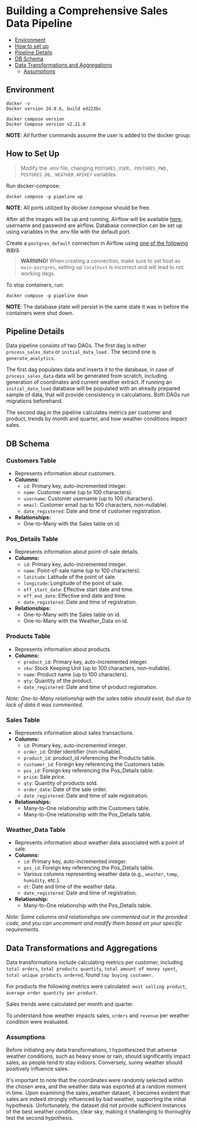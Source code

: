 # Building a Comprehensive Sales Data Pipeline

- [Environment](#Environment)
- [How to set up ](#how-to-set-up)
- [Pipeline Details](#pipeline-details)
- [DB Schema](#db-schema)
- [Data Transformations and Aggregations](#data-transformations-and-aggregations)
    - [Assumptions](#assumptions)


## Environment 
```
docker -v
Docker version 24.0.6, build ed223bc
```
```
docker compose version
Docker Compose version v2.21.0
```
**NOTE**: All further commands assume the user is added to the docker group.

## How to Set Up

>Modify the .env file, changing `POSTGRES_USER, POSTGRES_PWD, POSTGRES_DB, WEATHER_APIKEY` variables.


Run docker-compose:
```
docker compose -p pipeline up
```
**NOTE**: All ports utilized by docker compose should be free.


After all the images will be up and running, Airflow will be available [here](https://localhost:8080), username and password are airflow. Database connection can be set up using variables in the .env file with the default port.

Create a `postgres_default` connection in Airflow using [one of the following ways](https://airflow.apache.org/docs/apache-airflow/stable/howto/connection.html).

>**WARNING!**  When creating a connection, make sure to set host as `main-postgres`, setting up `localhost` is incorrect and will lead to not working dags.

To stop containers, run:
```
docker compose -p pipeline down
```

**NOTE**: The database state will persist in the same state it was in before the containers were shut down.

## Pipeline Details

Data pipeline consists of two DAGs. The first dag is either `process_sales_data` or `initial_data_load` . The second one is `generate_analytics`.

The first dag populates data and inserts it to the database, in case of `process_sales_data` data will be generated from scratch, including generation of coordinates and current weather extract. If running an `initial_data_load` database will be populated with an already prepared sample of data, that will provide consistency in calculations. Both DAGs run migrations beforehand.

The second dag in the pipeline calculates metrics per customer and product, trends by month and quarter, and how weather conditions impact sales.


## DB Schema

### Customers Table
- Represents information about customers.
- **Columns:**
  - `id`: Primary key, auto-incremented integer.
  - `name`: Customer name (up to 100 characters).
  - `username`: Customer username (up to 100 characters).
  - `email`: Customer email (up to 100 characters, non-nullable).
  - `date_registered`: Date and time of customer registration.
- **Relationships:**
  - One-to-Many with the Sales table on id.

### Pos_Details Table
- Represents information about point-of-sale details.
- **Columns:**
  - `id`: Primary key, auto-incremented integer.
  - `name`: Point-of-sale name (up to 100 characters).
  - `latitude`: Latitude of the point of sale.
  - `longitude`: Longitude of the point of sale.
  - `eff_start_date`: Effective start date and time.
  - `eff_end_date`: Effective end date and time.
  - `date_registered`: Date and time of registration.
- **Relationships:**
  - One-to-Many with the Sales table on id.
  - One-to-Many with the Weather_Data on id.

### Products Table
- Represents information about products.
- **Columns:**
  - `product_id`: Primary key, auto-incremented integer.
  - `sku`: Stock Keeping Unit (up to 100 characters, non-nullable).
  - `name`: Product name (up to 100 characters).
  - `qty`: Quantity of the product.
  - `date_registered`: Date and time of product registration.

*Note: One-to-Many relationship with the sales table should exist, but due to lack of data it was commented.*

### Sales Table
- Represents information about sales transactions.
- **Columns:**
  - `id`: Primary key, auto-incremented integer.
  - `order_id`: Order identifier (non-nullable).
  - `product_id`: product_id referencing the Products table.
  - `customer_id`: Foreign key referencing the Customers table.
  - `pos_id`: Foreign key referencing the Pos_Details table.
  - `price`: Sale price.
  - `qty`: Quantity of products sold.
  - `order_date`: Date of the sale order.
  - `date_registered`: Date and time of sale registration.
- **Relationships:**
  - Many-to-One relationship with the Customers table.
  - Many-to-One relationship with the Pos_Details table.

### Weather_Data Table
- Represents information about weather data associated with a point of sale.
- **Columns:**
  - `id`: Primary key, auto-incremented integer.
  - `pos_id`: Foreign key referencing the Pos_Details table.
  - Various columns representing weather data (e.g., `weather`, `temp`, `humidity`, etc.).
  - `dt`: Date and time of the weather data.
  - `date_registered`: Date and time of registration.
- **Relationship:**
  - Many-to-One relationship with the Pos_Details table.

*Note: Some columns and relationships are commented out in the provided code, and you can uncomment and modify them based on your specific requirements.*

## Data Transformations and Aggregations

Data transformations include calculating metrics per customer, including `total orders`, `total products quantity`,  `total amount of money spent`, ` total unique products ordered`, found `top buying customer`. 

For products the following metrics were calculated: `most selling product`, `average order quantity per product`.

Sales trends were calculated per month and quarter. 

To understand how weather impacts sales, `orders` and `revenue` per weather condition were evaluated. 

### Assumptions 

Before initiating any data transformations, I hypothesized that adverse weather conditions, such as heavy snow or rain, should significantly impact sales, as people tend to stay indoors. Conversely, sunny weather should positively influence sales. 

It's important to note that the coordinates were randomly selected within the chosen area, and the weather data was exported at a random moment in time. Upon examining the sales_weather dataset, it becomes evident that sales are indeed strongly influenced by bad weather, supporting the initial hypothesis. Unfortunately, the dataset did not provide sufficient instances of the best weather condition, clear sky, making it challenging to thoroughly test the second hypothesis. 